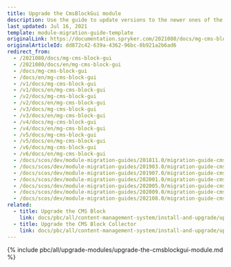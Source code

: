 ```yaml
---
title: Upgrade the CmsBlockGui module
description: Use the guide to update versions to the newer ones of the CMS Block GUI module.
last_updated: Jul 16, 2021
template: module-migration-guide-template
originalLink: https://documentation.spryker.com/2021080/docs/mg-cms-block-gui
originalArticleId: dd872c42-639a-4362-96bc-8b921a2b6ad6
redirect_from:
  - /2021080/docs/mg-cms-block-gui
  - /2021080/docs/en/mg-cms-block-gui
  - /docs/mg-cms-block-gui
  - /docs/en/mg-cms-block-gui
  - /v1/docs/mg-cms-block-gui
  - /v1/docs/en/mg-cms-block-gui
  - /v2/docs/mg-cms-block-gui
  - /v2/docs/en/mg-cms-block-gui
  - /v3/docs/mg-cms-block-gui
  - /v3/docs/en/mg-cms-block-gui
  - /v4/docs/mg-cms-block-gui
  - /v4/docs/en/mg-cms-block-gui
  - /v5/docs/mg-cms-block-gui
  - /v5/docs/en/mg-cms-block-gui
  - /v6/docs/mg-cms-block-gui
  - /v6/docs/en/mg-cms-block-gui
  - /docs/scos/dev/module-migration-guides/201811.0/migration-guide-cmsblockgui.html
  - /docs/scos/dev/module-migration-guides/201903.0/migration-guide-cmsblockgui.html
  - /docs/scos/dev/module-migration-guides/201907.0/migration-guide-cmsblockgui.html
  - /docs/scos/dev/module-migration-guides/202001.0/migration-guide-cmsblockgui.html
  - /docs/scos/dev/module-migration-guides/202005.0/migration-guide-cmsblockgui.html
  - /docs/scos/dev/module-migration-guides/202009.0/migration-guide-cmsblockgui.html
  - /docs/scos/dev/module-migration-guides/202108.0/migration-guide-cmsblockgui.html
related:
  - title: Upgrade the CMS Block
    link: docs/pbc/all/content-management-system/install-and-upgrade/upgrade-modules/upgrade-the-cms-moduleblock.html
  - title: Upgrade the CMS Block Collector
    link: docs/pbc/all/content-management-system/install-and-upgrade/upgrade-modules/upgrade-the-migration-guide-cms-block-collector.html
---
```

{% include pbc/all/upgrade-modules/upgrade-the-cmsblockgui-module.md %} <!-- To edit, see /_includes/pbc/all/upgrade-modules/upgrade-the-cmsblockgui-module.md -->
